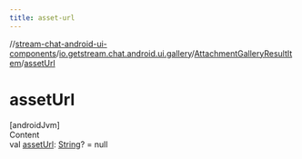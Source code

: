 ```yaml
---
title: asset-url
---
```

//[stream-chat-android-ui-components](../../../index.md)/[io.getstream.chat.android.ui.gallery](../index.md)/[AttachmentGalleryResultItem](index.md)/[assetUrl](assetUrl.md)



# assetUrl  
[androidJvm]  
Content  
val [assetUrl](assetUrl.md): [String](https://kotlinlang.org/api/latest/jvm/stdlib/kotlin/-string/index.html)? = null  



